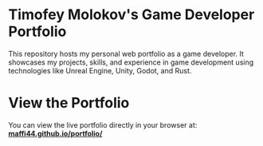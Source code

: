 # Timofey Molokov's Game Developer Portfolio
This repository hosts my personal web portfolio as a game developer. It showcases my projects, skills, and experience in game development using technologies like Unreal Engine, Unity, Godot, and Rust.
# View the Portfolio
You can view the live portfolio directly in your browser at: [**maffi44.github.io/portfolio/**](https://maffi44.github.io/portfolio/)
